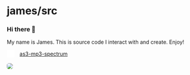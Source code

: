 # james/src

### Hi there 👋

My name is James. This is source code I interact with and create. Enjoy!

[<img src="images/github-mark-white.svg" height="20px" style="margin:0px 10px -5px 0px">](../as3-mp3-spectrumm)
[as3-mp3-spectrum](../as3-mp3-spectrum)
</br>
</br>
[<img src="images/mp3-equalizer-player.gif" height="50px" style="overflow: hidden; border-radius:5px">](https://github.com/jamessrc/as3-mp3-spectrum)
